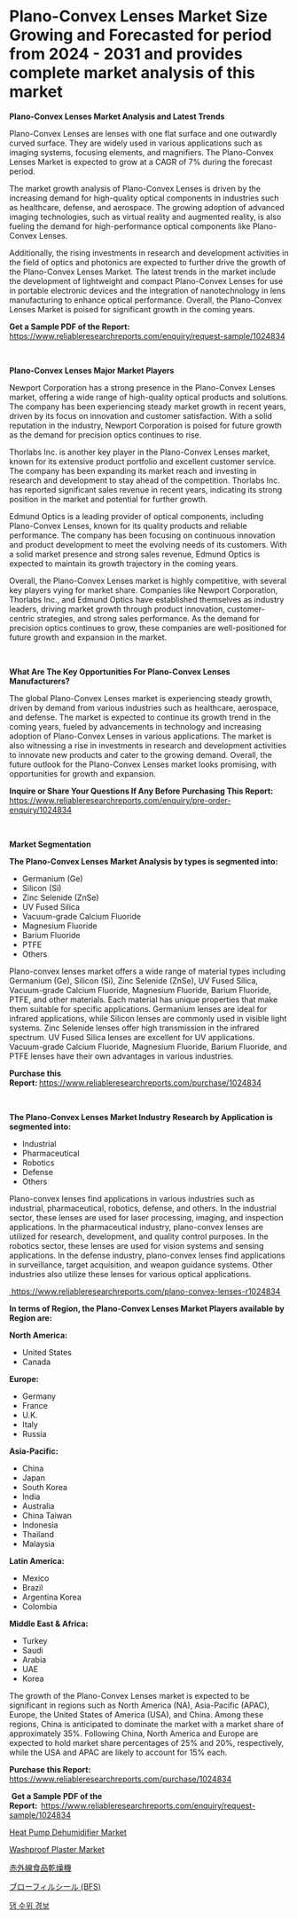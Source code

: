 <p><h1>Plano-Convex Lenses Market Size Growing and Forecasted for period from 2024 - 2031 and provides complete market analysis of this market</h1></p><p><strong>Plano-Convex Lenses Market Analysis and Latest Trends</strong></p>
<p><p>Plano-Convex Lenses are lenses with one flat surface and one outwardly curved surface. They are widely used in various applications such as imaging systems, focusing elements, and magnifiers. The Plano-Convex Lenses Market is expected to grow at a CAGR of 7% during the forecast period.</p><p>The market growth analysis of Plano-Convex Lenses is driven by the increasing demand for high-quality optical components in industries such as healthcare, defense, and aerospace. The growing adoption of advanced imaging technologies, such as virtual reality and augmented reality, is also fueling the demand for high-performance optical components like Plano-Convex Lenses.</p><p>Additionally, the rising investments in research and development activities in the field of optics and photonics are expected to further drive the growth of the Plano-Convex Lenses Market. The latest trends in the market include the development of lightweight and compact Plano-Convex Lenses for use in portable electronic devices and the integration of nanotechnology in lens manufacturing to enhance optical performance. Overall, the Plano-Convex Lenses Market is poised for significant growth in the coming years.</p></p>
<p><strong>Get a Sample PDF of the Report:&nbsp;</strong> <a href="https://www.reliableresearchreports.com/enquiry/request-sample/1024834">https://www.reliableresearchreports.com/enquiry/request-sample/1024834</a></p>
<p>&nbsp;</p>
<p><strong>Plano-Convex Lenses Major Market Players</strong></p>
<p><p>Newport Corporation has a strong presence in the Plano-Convex Lenses market, offering a wide range of high-quality optical products and solutions. The company has been experiencing steady market growth in recent years, driven by its focus on innovation and customer satisfaction. With a solid reputation in the industry, Newport Corporation is poised for future growth as the demand for precision optics continues to rise.</p><p>Thorlabs Inc. is another key player in the Plano-Convex Lenses market, known for its extensive product portfolio and excellent customer service. The company has been expanding its market reach and investing in research and development to stay ahead of the competition. Thorlabs Inc. has reported significant sales revenue in recent years, indicating its strong position in the market and potential for further growth.</p><p>Edmund Optics is a leading provider of optical components, including Plano-Convex Lenses, known for its quality products and reliable performance. The company has been focusing on continuous innovation and product development to meet the evolving needs of its customers. With a solid market presence and strong sales revenue, Edmund Optics is expected to maintain its growth trajectory in the coming years.</p><p>Overall, the Plano-Convex Lenses market is highly competitive, with several key players vying for market share. Companies like Newport Corporation, Thorlabs Inc., and Edmund Optics have established themselves as industry leaders, driving market growth through product innovation, customer-centric strategies, and strong sales performance. As the demand for precision optics continues to grow, these companies are well-positioned for future growth and expansion in the market.</p></p>
<p>&nbsp;</p>
<p><strong>What Are The Key Opportunities For Plano-Convex Lenses Manufacturers?</strong></p>
<p><p>The global Plano-Convex Lenses market is experiencing steady growth, driven by demand from various industries such as healthcare, aerospace, and defense. The market is expected to continue its growth trend in the coming years, fueled by advancements in technology and increasing adoption of Plano-Convex Lenses in various applications. The market is also witnessing a rise in investments in research and development activities to innovate new products and cater to the growing demand. Overall, the future outlook for the Plano-Convex Lenses market looks promising, with opportunities for growth and expansion.</p></p>
<p><strong>Inquire or Share Your Questions If Any Before Purchasing This Report:</strong> <a href="https://www.reliableresearchreports.com/enquiry/pre-order-enquiry/1024834">https://www.reliableresearchreports.com/enquiry/pre-order-enquiry/1024834</a></p>
<p>&nbsp;</p>
<p><strong>Market Segmentation</strong></p>
<p><strong>The Plano-Convex Lenses Market Analysis by types is segmented into:</strong></p>
<p><ul><li>Germanium (Ge)</li><li>Silicon (Si)</li><li>Zinc Selenide (ZnSe)</li><li>UV Fused Silica</li><li>Vacuum-grade Calcium Fluoride</li><li>Magnesium Fluoride</li><li>Barium Fluoride</li><li>PTFE</li><li>Others</li></ul></p>
<p><p>Plano-convex lenses market offers a wide range of material types including Germanium (Ge), Silicon (Si), Zinc Selenide (ZnSe), UV Fused Silica, Vacuum-grade Calcium Fluoride, Magnesium Fluoride, Barium Fluoride, PTFE, and other materials. Each material has unique properties that make them suitable for specific applications. Germanium lenses are ideal for infrared applications, while Silicon lenses are commonly used in visible light systems. Zinc Selenide lenses offer high transmission in the infrared spectrum. UV Fused Silica lenses are excellent for UV applications. Vacuum-grade Calcium Fluoride, Magnesium Fluoride, Barium Fluoride, and PTFE lenses have their own advantages in various industries.</p></p>
<p><strong>Purchase this Report:&nbsp;</strong><a href="https://www.reliableresearchreports.com/purchase/1024834">https://www.reliableresearchreports.com/purchase/1024834</a></p>
<p>&nbsp;</p>
<p><strong>The Plano-Convex Lenses Market Industry Research by Application is segmented into:</strong></p>
<p><ul><li>Industrial</li><li>Pharmaceutical</li><li>Robotics</li><li>Defense</li><li>Others</li></ul></p>
<p><p>Plano-convex lenses find applications in various industries such as industrial, pharmaceutical, robotics, defense, and others. In the industrial sector, these lenses are used for laser processing, imaging, and inspection applications. In the pharmaceutical industry, plano-convex lenses are utilized for research, development, and quality control purposes. In the robotics sector, these lenses are used for vision systems and sensing applications. In the defense industry, plano-convex lenses find applications in surveillance, target acquisition, and weapon guidance systems. Other industries also utilize these lenses for various optical applications.</p></p>
<p><a href="https://www.reliableresearchreports.com/plano-convex-lenses-r1024834">&nbsp;https://www.reliableresearchreports.com/plano-convex-lenses-r1024834</a></p>
<p><strong>In terms of Region, the Plano-Convex Lenses Market Players available by Region are:</strong></p>
<p>
    <p> <strong> North America: </strong>
        <ul>
            <li>United States</li>
            <li>Canada</li>
        </ul>
        </p> 
    <p> <strong> Europe: </strong>
        <ul>
            <li>Germany</li>
            <li>France</li>
            <li>U.K.</li>
            <li>Italy</li>
            <li>Russia</li>
        </ul>
        </p> 
    <p> <strong> Asia-Pacific: </strong>
        <ul>
            <li>China</li>
            <li>Japan</li>
            <li>South Korea</li>
            <li>India</li>
            <li>Australia</li>
            <li>China Taiwan</li>
            <li>Indonesia</li>
            <li>Thailand</li>
            <li>Malaysia</li>
        </ul>
        </p> 
    <p> <strong> Latin America: </strong>
        <ul>
            <li>Mexico</li>
            <li>Brazil</li>
            <li>Argentina Korea</li>
            <li>Colombia</li>
        </ul>
        </p> 
    <p> <strong> Middle East & Africa: </strong>
        <ul>
            <li>Turkey</li>
            <li>Saudi</li>
            <li>Arabia</li>
            <li>UAE</li>
            <li>Korea</li>
        </ul>
    </p>
    </p>
<p><p>The growth of the Plano-Convex Lenses market is expected to be significant in regions such as North America (NA), Asia-Pacific (APAC), Europe, the United States of America (USA), and China. Among these regions, China is anticipated to dominate the market with a market share of approximately 35%. Following China, North America and Europe are expected to hold market share percentages of 25% and 20%, respectively, while the USA and APAC are likely to account for 15% each.</p></p>
<p><strong>Purchase this Report: </strong><a href="https://www.reliableresearchreports.com/purchase/1024834">https://www.reliableresearchreports.com/purchase/1024834</a></p>
<p>&nbsp;<strong>Get a Sample PDF of the Report:&nbsp;&nbsp;</strong><a href="https://www.reliableresearchreports.com/enquiry/request-sample/1024834">https://www.reliableresearchreports.com/enquiry/request-sample/1024834</a></p>
<p><strong></strong></p>
<p><p><a href="https://github.com/sonuprakash1/Market-Research-Report-List-3/blob/main/heat-pump-dehumidifier-market.md">Heat Pump Dehumidifier Market</a></p><p><a href="https://github.com/Whitneyboyettebo9kiw7yr13/Market-Research-Report-List-3/blob/main/washproof-plaster-market.md">Washproof Plaster Market</a></p><p><a href="https://medium.com/@claudehintz/%E8%B5%A4%E5%A4%96%E7%B7%9A%E9%A3%9F%E5%93%81%E4%B9%BE%E7%87%A5%E6%A9%9F%E5%B8%82%E5%A0%B4-2024%E5%B9%B4%E3%81%8B%E3%82%892031%E5%B9%B4%E3%81%BE%E3%81%A7%E3%81%AE%E6%A5%AD%E7%95%8C%E5%8B%95%E5%90%91%E3%81%A8%E4%BA%88%E6%B8%AC-1575138ee557">赤外線食品乾燥機</a></p><p><a href="https://github.com/LizaHeller2023/Market-Research-Report-List-1/blob/main/9770130144874.md">ブローフィルシール (BFS)</a></p><p><a href="https://github.com/TrevorKruvalis5678/Market-Research-Report-List-2/blob/main/4426434152794.md">댐 수위 경보</a></p></p>